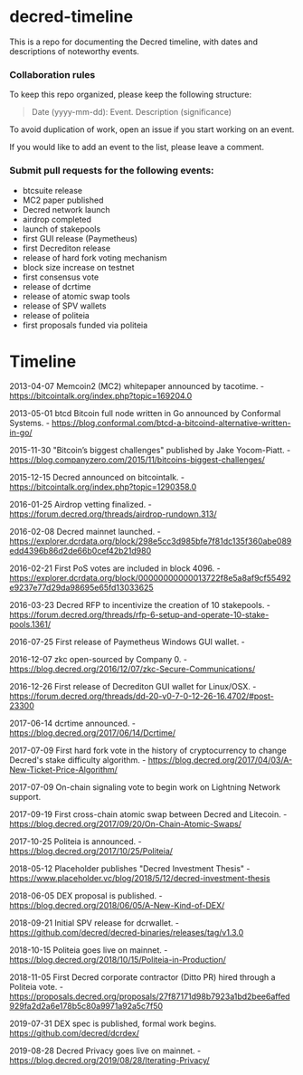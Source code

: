 # decred-timeline
This is a repo for documenting the Decred timeline, with dates and descriptions of noteworthy events.

### Collaboration rules
To keep this repo organized, please keep the following structure:

>Date (yyyy-mm-dd): Event. Description (significance)

To avoid duplication of work, open an issue if you start working on an event.

If you would like to add an event to the list, please leave a comment.

### Submit pull requests for the following events:
- btcsuite release
- MC2 paper published
- Decred network launch
- airdrop completed
- launch of stakepools
- first GUI release (Paymetheus)
- first Decrediton release
- release of hard fork voting mechanism
- block size increase on testnet
- first consensus vote
- release of dcrtime
- release of atomic swap tools
- release of SPV wallets
- release of politeia
- first proposals funded via politeia

# Timeline

2013-04-07 Memcoin2 (MC2) whitepaper announced by tacotime. - https://bitcointalk.org/index.php?topic=169204.0

2013-05-01 btcd Bitcoin full node written in Go announced by Conformal Systems. - https://blog.conformal.com/btcd-a-bitcoind-alternative-written-in-go/

2015-11-30 "Bitcoin’s biggest challenges" published by Jake Yocom-Piatt. - https://blog.companyzero.com/2015/11/bitcoins-biggest-challenges/

2015-12-15 Decred announced on bitcointalk. - https://bitcointalk.org/index.php?topic=1290358.0

2016-01-25 Airdrop vetting finalized. - https://forum.decred.org/threads/airdrop-rundown.313/

2016-02-08 Decred mainnet launched. - https://explorer.dcrdata.org/block/298e5cc3d985bfe7f81dc135f360abe089edd4396b86d2de66b0cef42b21d980

2016-02-21 First PoS votes are included in block 4096. - https://explorer.dcrdata.org/block/00000000000013722f8e5a8af9cf55492e9237e77d29da98695e65fd13033625

2016-03-23 Decred RFP to incentivize the creation of 10 stakepools. - https://forum.decred.org/threads/rfp-6-setup-and-operate-10-stake-pools.1361/

2016-07-25 First release of Paymetheus Windows GUI wallet. - 

2016-12-07 zkc open-sourced by Company 0. - https://blog.decred.org/2016/12/07/zkc-Secure-Communications/

2016-12-26 First release of Decrediton GUI wallet for Linux/OSX. - https://forum.decred.org/threads/dd-20-v0-7-0-12-26-16.4702/#post-23300

2017-06-14 dcrtime announced. - https://blog.decred.org/2017/06/14/Dcrtime/

2017-07-09 First hard fork vote in the history of cryptocurrency to change Decred's stake difficulty algorithm. - https://blog.decred.org/2017/04/03/A-New-Ticket-Price-Algorithm/

2017-07-09 On-chain signaling vote to begin work on Lightning Network support.

2017-09-19 First cross-chain atomic swap between Decred and Litecoin. - https://blog.decred.org/2017/09/20/On-Chain-Atomic-Swaps/

2017-10-25 Politeia is announced. - https://blog.decred.org/2017/10/25/Politeia/

2018-05-12 Placeholder publishes "Decred Investment Thesis" - https://www.placeholder.vc/blog/2018/5/12/decred-investment-thesis

2018-06-05 DEX proposal is published. - https://blog.decred.org/2018/06/05/A-New-Kind-of-DEX/

2018-09-21 Initial SPV release for dcrwallet. - https://github.com/decred/decred-binaries/releases/tag/v1.3.0

2018-10-15 Politeia goes live on mainnet. - https://blog.decred.org/2018/10/15/Politeia-in-Production/

2018-11-05 First Decred corporate contractor (Ditto PR) hired through a Politeia vote. - https://proposals.decred.org/proposals/27f87171d98b7923a1bd2bee6affed929fa2d2a6e178b5c80a9971a92a5c7f50

2019-07-31 DEX spec is published, formal work begins. https://github.com/decred/dcrdex/

2019-08-28 Decred Privacy goes live on mainnet. - https://blog.decred.org/2019/08/28/Iterating-Privacy/
